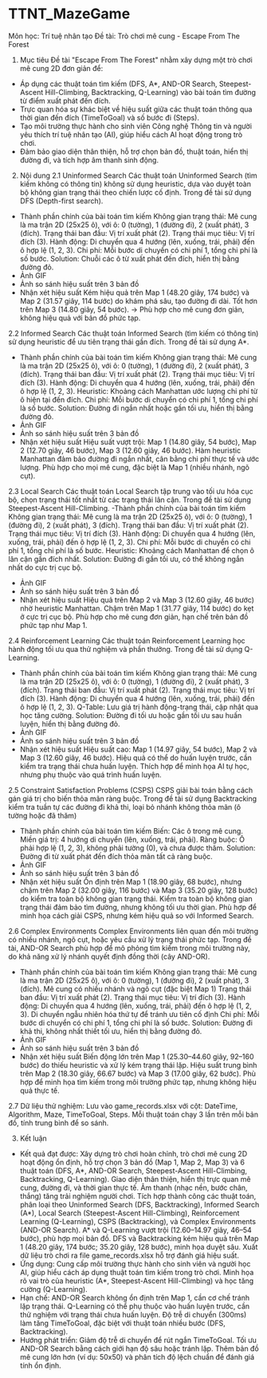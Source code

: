 # TTNT_MazeGame
Môn học: Trí tuệ nhân tạo
Đề tài: Trò chơi mê cung - Escape From The Forest
1. Mục tiêu
Đề tài "Escape From The Forest" nhằm xây dựng một trò chơi mê cung 2D đơn giản để:
- Áp dụng các thuật toán tìm kiếm (DFS, A*, AND-OR Search, Steepest-Ascent Hill-Climbing, Backtracking, Q-Learning) vào bài toán tìm đường từ điểm xuất phát đến đích.
- Trực quan hóa sự khác biệt về hiệu suất giữa các thuật toán thông qua thời gian đến đích (TimeToGoal) và số bước đi (Steps).
- Tạo môi trường thực hành cho sinh viên Công nghệ Thông tin và người yêu thích trí tuệ nhân tạo (AI), giúp hiểu cách AI hoạt động trong trò chơi.
- Đảm bảo giao diện thân thiện, hỗ trợ chọn bản đồ, thuật toán, hiển thị đường đi, và tích hợp âm thanh sinh động.

2. Nội dung
2.1 Uninformed Search
Các thuật toán Uninformed Search (tìm kiếm không có thông tin) không sử dụng heuristic, dựa vào duyệt toàn bộ không gian trạng thái theo chiến lược cố định. Trong đề tài sử dụng DFS (Depth-first search).
- Thành phần chính của bài toán tìm kiếm
Không gian trạng thái: Mê cung là ma trận 2D (25x25 ô), với ô: 0 (tường), 1 (đường đi), 2 (xuất phát), 3 (đích).
Trạng thái ban đầu: Vị trí xuất phát (2).
Trạng thái mục tiêu: Vị trí đích (3).
Hành động: Di chuyển qua 4 hướng (lên, xuống, trái, phải) đến ô hợp lệ (1, 2, 3).
Chi phí: Mỗi bước di chuyển có chi phí 1, tổng chi phí là số bước.
Solution: Chuỗi các ô từ xuất phát đến đích, hiển thị bằng đường đỏ.
- Ảnh GIF
- Ảnh so sánh hiệu suất trên 3 bản đồ
- Nhận xét hiệu suất
Kém hiệu quả trên Map 1 (48.20 giây, 174 bước) và Map 2 (31.57 giây, 114 bước) do khám phá sâu, tạo đường đi dài.
Tốt hơn trên Map 3 (14.80 giây, 54 bước).
-> Phù hợp cho mê cung đơn giản, không hiệu quả với bản đồ phức tạp.

2.2 Informed Search
Các thuật toán Informed Search (tìm kiếm có thông tin) sử dụng heuristic để ưu tiên trạng thái gần đích. Trong đề tài sử dụng A*.
- Thành phần chính của bài toán tìm kiếm
Không gian trạng thái: Mê cung là ma trận 2D (25x25 ô), với ô: 0 (tường), 1 (đường đi), 2 (xuất phát), 3 (đích).
Trạng thái ban đầu: Vị trí xuất phát (2).
Trạng thái mục tiêu: Vị trí đích (3).
Hành động: Di chuyển qua 4 hướng (lên, xuống, trái, phải) đến ô hợp lệ (1, 2, 3).
Heuristic: Khoảng cách Manhattan ước lượng chi phí từ ô hiện tại đến đích.
Chi phí: Mỗi bước di chuyển có chi phí 1, tổng chi phí là số bước.
Solution: Đường đi ngắn nhất hoặc gần tối ưu, hiển thị bằng đường đỏ.
- Ảnh GIF
- Ảnh so sánh hiệu suất trên 3 bản đồ
- Nhận xét hiệu suất
Hiệu suất vượt trội: Map 1 (14.80 giây, 54 bước), Map 2 (12.70 giây, 46 bước), Map 3 (12.60 giây, 46 bước).
Hàm heuristic Manhattan đảm bảo đường đi ngắn nhất, cân bằng chi phí thực tế và ước lượng.
Phù hợp cho mọi mê cung, đặc biệt là Map 1 (nhiều nhánh, ngõ cụt).

2.3 Local Search
Các thuật toán Local Search tập trung vào tối ưu hóa cục bộ, chọn trạng thái tốt nhất từ các trạng thái lân cận. Trong đề tài sử dụng Steepest-Ascent Hill-Climbing.
-Thành phần chính của bài toán tìm kiếm
Không gian trạng thái: Mê cung là ma trận 2D (25x25 ô), với ô: 0 (tường), 1 (đường đi), 2 (xuất phát), 3 (đích).
Trạng thái ban đầu: Vị trí xuất phát (2).
Trạng thái mục tiêu: Vị trí đích (3).
Hành động: Di chuyển qua 4 hướng (lên, xuống, trái, phải) đến ô hợp lệ (1, 2, 3).
Chi phí: Mỗi bước di chuyển có chi phí 1, tổng chi phí là số bước.
Heuristic: Khoảng cách Manhattan để chọn ô lân cận gần đích nhất.
Solution: Đường đi gần tối ưu, có thể không ngắn nhất do cực trị cục bộ.
- Ảnh GIF
- Ảnh so sánh hiệu suất trên 3 bản đồ
- Nhận xét hiệu suất
Hiệu quả trên Map 2 và Map 3 (12.60 giây, 46 bước) nhờ heuristic Manhattan.
Chậm trên Map 1 (31.77 giây, 114 bước) do kẹt ở cực trị cục bộ.
Phù hợp cho mê cung đơn giản, hạn chế trên bản đồ phức tạp như Map 1.

2.4 Reinforcement Learning
Các thuật toán Reinforcement Learning học hành động tối ưu qua thử nghiệm và phần thưởng. Trong đề tài sử dụng Q-Learning.
- Thành phần chính của bài toán tìm kiếm
Không gian trạng thái: Mê cung là ma trận 2D (25x25 ô), với ô: 0 (tường), 1 (đường đi), 2 (xuất phát), 3 (đích).
Trạng thái ban đầu: Vị trí xuất phát (2).
Trạng thái mục tiêu: Vị trí đích (3).
Hành động: Di chuyển qua 4 hướng (lên, xuống, trái, phải) đến ô hợp lệ (1, 2, 3).
Q-Table: Lưu giá trị hành động-trạng thái, cập nhật qua học tăng cường.
Solution: Đường đi tối ưu hoặc gần tối ưu sau huấn luyện, hiển thị bằng đường đỏ.
- Ảnh GIF
- Ảnh so sánh hiệu suất trên 3 bản đồ
- Nhận xét hiệu suất
Hiệu suất cao: Map 1 (14.97 giây, 54 bước), Map 2 và Map 3 (12.60 giây, 46 bước).
Hiệu quả có thể do huấn luyện trước, cần kiểm tra trạng thái chưa huấn luyện.
Thích hợp để minh họa AI tự học, nhưng phụ thuộc vào quá trình huấn luyện.

2.5 Constraint Satisfaction Problems (CSPS)
CSPS giải bài toán bằng cách gán giá trị cho biến thỏa mãn ràng buộc. Trong đề tài sử dụng Backtracking kiểm tra tuần tự các đường đi khả thi, loại bỏ nhánh không thỏa mãn (ô tường hoặc đã thăm)
- Thành phần chính của bài toán tìm kiếm
Biến: Các ô trong mê cung.
Miền giá trị: 4 hướng di chuyển (lên, xuống, trái, phải).
Ràng buộc: Ô phải hợp lệ (1, 2, 3), không phải tường (0), và chưa được thăm.
Solution: Đường đi từ xuất phát đến đích thỏa mãn tất cả ràng buộc.
- Ảnh GIF
- Ảnh so sánh hiệu suất trên 3 bản đồ
- Nhận xét hiệu suất
Ổn định trên Map 1 (18.90 giây, 68 bước), nhưng chậm trên Map 2 (32.00 giây, 116 bước) và Map 3 (35.20 giây, 128 bước) do kiểm tra toàn bộ không gian trạng thái.
Kiểm tra toàn bộ không gian trạng thái đảm bảo tìm đường, nhưng không tối ưu thời gian.
Phù hợp để minh họa cách giải CSPS, nhưng kém hiệu quả so với Informed Search.

2.6 Complex Environments
Complex Environments liên quan đến môi trường có nhiều nhánh, ngõ cụt, hoặc yêu cầu xử lý trạng thái phức tạp. Trong đề tài, AND-OR Search phù hợp để mô phỏng tìm kiếm trong môi trường này, do khả năng xử lý nhánh quyết định đồng thời (cây AND-OR).
- Thành phần chính của bài toán tìm kiếm
Không gian trạng thái: Mê cung là ma trận 2D (25x25 ô), với ô: 0 (tường), 1 (đường đi), 2 (xuất phát), 3 (đích). Mê cung có nhiều nhánh và ngõ cụt (đặc biệt Map 1)
Trạng thái ban đầu: Vị trí xuất phát (2).
Trạng thái mục tiêu: Vị trí đích (3).
Hành động: Di chuyển qua 4 hướng (lên, xuống, trái, phải) đến ô hợp lệ (1, 2, 3). Di chuyển ngẫu nhiên hóa thứ tự để tránh ưu tiên cố định
Chi phí: Mỗi bước di chuyển có chi phí 1, tổng chi phí là số bước.
Solution: Đường đi khả thi, không nhất thiết tối ưu, hiển thị bằng đường đỏ.
- Ảnh GIF
- Ảnh so sánh hiệu suất trên 3 bản đồ
- Nhận xét hiệu suất
Biến động lớn trên Map 1 (25.30–44.60 giây, 92–160 bước) do thiếu heuristic và xử lý kém trạng thái lặp.
Hiệu suất trung bình trên Map 2 (18.30 giây, 66.67 bước) và Map 3 (17.00 giây, 62 bước).
Phù hợp để minh họa tìm kiếm trong môi trường phức tạp, nhưng không hiệu quả thực tế.

2.7 Dữ liệu thử nghiệm:
Lưu vào game_records.xlsx với cột: DateTime, Algorithm, Maze, TimeToGoal, Steps.
Mỗi thuật toán chạy 3 lần trên mỗi bản đồ, tính trung bình để so sánh.

3. Kết luận
- Kết quả đạt được: 
Xây dựng trò chơi hoàn chỉnh, trò chơi mê cung 2D hoạt động ổn định, hỗ trợ chọn 3 bản đồ (Map 1, Map 2, Map 3) và 6 thuật toán (DFS, A*, AND-OR Search, Steepest-Ascent Hill-Climbing, Backtracking, Q-Learning).
Giao diện thân thiện, hiển thị trực quan mê cung, đường đi, và thời gian thực tế.
Âm thanh (nhạc nền, bước chân, thắng) tăng trải nghiệm người chơi.
Tích hợp thành công các thuật toán, phân loại theo Uninformed Search (DFS, Backtracking), Informed Search (A*), Local Search (Steepest-Ascent Hill-Climbing), Reinforcement Learning (Q-Learning), CSPS (Backtracking), và Complex Environments (AND-OR Search).
A* và Q-Learning vượt trội (12.60–14.97 giây, 46–54 bước), phù hợp mọi bản đồ.
DFS và Backtracking kém hiệu quả trên Map 1 (48.20 giây, 174 bước; 35.20 giây, 128 bước), minh họa duyệt sâu.
Xuất dữ liệu trò chơi ra file game_records.xlsx hỗ trợ đánh giá hiệu suất.
- Ứng dụng:
Cung cấp môi trường thực hành cho sinh viên và người học AI, giúp hiểu cách áp dụng thuật toán tìm kiếm trong trò chơi. Minh họa rõ vai trò của heuristic (A*, Steepest-Ascent Hill-Climbing) và học tăng cường (Q-Learning).
- Hạn chế:
AND-OR Search không ổn định trên Map 1, cần cơ chế tránh lặp trạng thái.
Q-Learning có thể phụ thuộc vào huấn luyện trước, cần thử nghiệm với trạng thái chưa huấn luyện.
Độ trễ di chuyển (300ms) làm tăng TimeToGoal, đặc biệt với thuật toán nhiều bước (DFS, Backtracking).
- Hướng phát triển:
Giảm độ trễ di chuyển để rút ngắn TimeToGoal.
Tối ưu AND-OR Search bằng cách giới hạn độ sâu hoặc tránh lặp.
Thêm bản đồ mê cung lớn hơn (ví dụ: 50x50) và phân tích độ lệch chuẩn để đánh giá tính ổn định.
